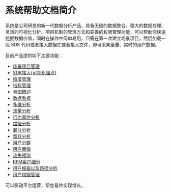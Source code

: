 # 系统帮助文档简介

系统是公司研发的新一代数据分析产品，具备无缝的数据整合、强大的数据处理、灵活的可视化分析、项目机制的管理方式和完善的权限管理功能，可以帮助你快速挖掘数据价值，同时在操作中简单易用，只需在第一次建立场景项目，然后加载一段 SDK 代码或者接入数据库或者接入文件，即可采集全量、实时的用户数据。

目前产品提供如下主要功能：

* [场景项目管理](/project-management.md)
* [SDK接入(可视化埋点)](project-management.md#sdk-access)
* [维度管理](dimension-management.md)
* [指标管理](indicator-management.md)
* [单图概述](analytics/slices&board.md#slices)
* [数据看板](analytics/slices&board.md#board)
* [多维分析](analytics/data-index.md)
* [流量分析](analytics/traffic.md)
* [行为事件分析](insight-application/behavior-event.md)
* [路径分析](analytics/path.md)
* [漏斗分析](analytics/funnel.md)
* [留存分析](analytics/retation.md)
* [用户分群](usergroup/ug-intro.md)
* [用户画像](insight-application/user-portrait.md)
* [流失预测](insight-application/loss-analysis.md)
* [RFM客户细分](rfm/intro.md)
* [用户细查以及路径分析](usergroup/insight.md)
* [用户权限管理](mana-company.md)

 可以驱动平台运营，帮您最终实现增长。

